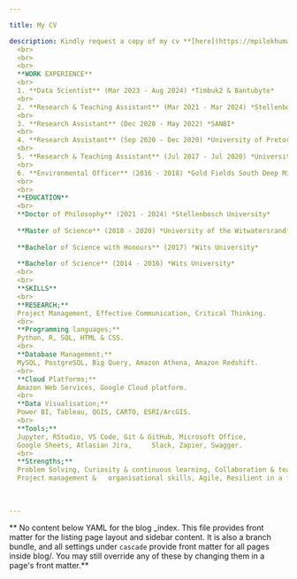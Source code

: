 ```yaml
---

title: My CV

description: Kindly request a copy of my cv **[here](https://mpilokhumalo.com/contact/)**.
  <br>
  <br>
  <br>
  **WORK EXPERIENCE**
  <br>
  1. **Data Scientist** (Mar 2023 - Aug 2024) *Timbuk2 & Bantubyte*
  <br>
  2. **Research & Teaching Assistant** (Mar 2021 - Mar 2024) *Stellenbosch University*
  <br>
  3. **Research Assistant** (Dec 2020 - May 2022) *SANBI*
  <br>
  4. **Research Assistant** (Sep 2020 - Dec 2020) *University of Pretoria* 
  <br>
  5. **Research & Teaching Assistant** (Jul 2017 - Jul 2020) *University of the Witwatersrand*
  <br>
  6. **Environmental Officer** (2016 - 2018) *Gold Fields South Deep Mine*
  <br>
  <br>
  **EDUCATION**
  <br>
  **Doctor of Philosophy** (2021 - 2024) *Stellenbosch University* 
  
  **Master of Science** (2018 - 2020) *University of the Witwatersrand*
  
  **Bachelor of Science with Honours** (2017) *Wits University*
  
  **Bachelor of Science** (2014 - 2016) *Wits University*
  <br>
  <br>
  **SKILLS**
  <br>
  **RESEARCH;**
  Project Management, Effective Communication, Critical Thinking.
  <br>
  **Programming languages;**
  Python, R, SQL, HTML & CSS.
  <br>
  **Database Management;**
  MySQL, PostgreSQL, Big Query, Amazon Athena, Amazon Redshift.
  <br>
  **Cloud Platforms;**
  Amazon Web Services, Google Cloud platform.
  <br>
  **Data Visualisation;**
  Power BI, Tableau, QGIS, CARTO, ESRI/ArcGIS.
  <br>
  **Tools;**
  Jupyter, RStudio, VS Code, Git & GitHub, Microsoft Office, 
  Google Sheets, Atlasian Jira,     Slack, Zapier, Swagger.
  <br>
  **Strengths;**
  Problem Solving, Curiosity & continuous learning, Collaboration & teamwork, Strong analytical   skills, Web Scraping, API integration, Prompt Engineering, 
  Project management &   organisational skills, Agile, Resilient in a fast-paced environment.

  
  
---
```


** No content below YAML for the blog _index. This file provides front matter for the listing page layout and sidebar content. It is also a branch bundle, and all settings under `cascade` provide front matter for all pages inside blog/. You may still override any of these by changing them in a page's front matter.**
